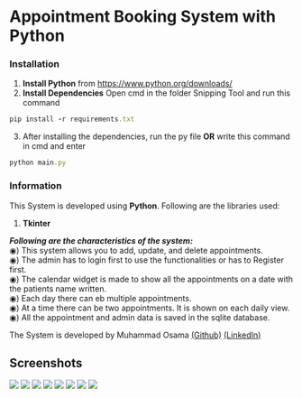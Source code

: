 # Appointment Booking System with Python
### Installation
1) **Install Python** from https://www.python.org/downloads/
2) **Install Dependencies**
Open cmd in the folder Snipping Tool and run this command
```ruby
pip install -r requirements.txt
```
3) After installing the dependencies, run the py file **OR** write this command in cmd and enter
```ruby
python main.py
```
### Information
This System is developed using **Python**. Following are the libraries used:
1) **Tkinter**

***Following are the characteristics of the system:***<br>
◉) This system allows you to add, update, and delete appointments.<br>
◉) The admin has to login first to use the functionalities or has to Register first.<br>
◉) The calendar widget is made to show all the appointments on a date with the patients name written.<br>
◉) Each day there can eb multiple appointments.<br>
◉) At a time there can be two appointments. It is shown on each daily view.<br>
◉) All the appointment and admin data is saved in the sqlite database.<br>

The System is developed by Muhammad Osama [(Github)](https://github.com/Osama710) [(LinkedIn)](https://www.linkedin.com/in/osama-yousuf-6a1952177/)

## Screenshots
![](./screenshots/main.png)
![](./screenshots/dailyview.png)
![](./screenshots/login.png)
![](./screenshots/registration.png)
![](./screenshots/addapp.png)
![](./screenshots/editapp.png)
![](./screenshots/editapp2.png)
![](./screenshots/delapp.png)
